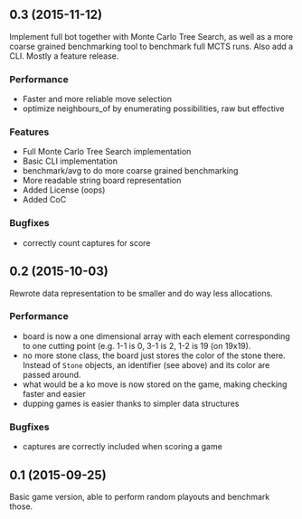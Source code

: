 ## 0.3 (2015-11-12)
Implement full bot together with Monte Carlo Tree Search, as well as a more coarse grained benchmarking tool to benchmark full MCTS runs. Also add a CLI. Mostly a feature release.

### Performance
* Faster and more reliable move selection
* optimize neighbours_of by enumerating possibilities, raw but effective

### Features
* Full Monte Carlo Tree Search implementation
* Basic CLI implementation
* benchmark/avg to do more coarse grained benchmarking
* More readable string board representation
* Added License (oops)
* Added CoC

### Bugfixes
* correctly count captures for score

## 0.2 (2015-10-03)
Rewrote data representation to be smaller and do way less allocations.

### Performance
* board is now a one dimensional array with each element corresponding to one cutting point (e.g. 1-1 is 0, 3-1 is 2, 1-2 is 19 (on 19x19).
* no more stone class, the board just stores the color of the stone there. Instead of `Stone` objects, an identifier (see above) and its color are passed around.
* what would be a ko move is now stored on the game, making checking faster and easier
* dupping games is easier thanks to simpler data structures

### Bugfixes
* captures are correctly included when scoring a game

## 0.1 (2015-09-25)
Basic game version, able to perform random playouts and benchmark those.
